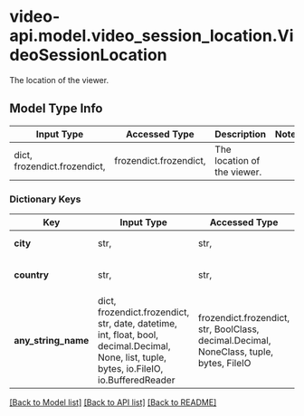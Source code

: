 # video-api.model.video_session_location.VideoSessionLocation

The location of the viewer.

## Model Type Info
Input Type | Accessed Type | Description | Notes
------------ | ------------- | ------------- | -------------
dict, frozendict.frozendict,  | frozendict.frozendict,  | The location of the viewer. | 

### Dictionary Keys
Key | Input Type | Accessed Type | Description | Notes
------------ | ------------- | ------------- | ------------- | -------------
**city** | str,  | str,  | The city of the viewer. | [optional] 
**country** | str,  | str,  | The country of the viewer. | [optional] 
**any_string_name** | dict, frozendict.frozendict, str, date, datetime, int, float, bool, decimal.Decimal, None, list, tuple, bytes, io.FileIO, io.BufferedReader | frozendict.frozendict, str, BoolClass, decimal.Decimal, NoneClass, tuple, bytes, FileIO | any string name can be used but the value must be the correct type | [optional]

[[Back to Model list]](../../README.md#documentation-for-models) [[Back to API list]](../../README.md#documentation-for-api-endpoints) [[Back to README]](../../README.md)

